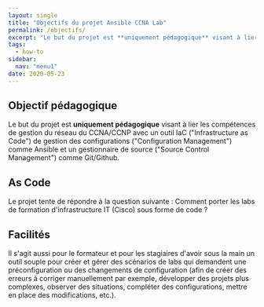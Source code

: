 ```yaml
---
layout: single
title: "Objectifs du projet Ansible CCNA Lab"
permalink: /objectifs/
excerpt: "Le but du projet est **uniquement pédagogique** visant à lier les compétences de gestion du réseau du CCNA/CCNP avec un outil IaC (\"Infrastructure as Code\") de gestion des configurations (\"Configuration Management\") comme Ansible et un gestionnaire de source (\"Source Control Management\") comme Git/Github. Le projet tente de répondre à la question suivante : Comment porter les labs de formation d'infrastructure IT (Cisco) sous forme de code ?"
tags:
  - how-to
sidebar:
  nav: "menu1"
date: 2020-05-23
---
```


## Objectif pédagogique

Le but du projet est **uniquement pédagogique** visant à lier les compétences de gestion du réseau du CCNA/CCNP avec un outil IaC ("Infrastructure as Code") de gestion des configurations ("Configuration Management") comme Ansible et un gestionnaire de source ("Source Control Management") comme Git/Github.

## As Code

Le projet tente de répondre à la question suivante : Comment porter les labs de formation d'infrastructure IT (Cisco) sous forme de code ?

## Facilités

Il s'agit aussi pour le formateur et pour les stagiaires d'avoir sous la main un outil souple pour créer et gérer des scénarios de labs qui demandent une préconfiguration ou des changements de configuration (afin de créer des erreurs à corriger manuellement par exemple, développer des projets plus complexes, observer des situations, compléter des configurations, mettre en place des modifications, etc.).
